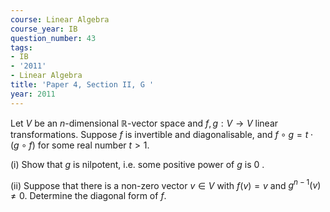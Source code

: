 ```yaml
---
course: Linear Algebra
course_year: IB
question_number: 43
tags:
- IB
- '2011'
- Linear Algebra
title: 'Paper 4, Section II, G '
year: 2011
---
```




Let $V$ be an $n$-dimensional $\mathbb{R}$-vector space and $f, g: V \rightarrow V$ linear transformations. Suppose $f$ is invertible and diagonalisable, and $f \circ g=t \cdot(g \circ f)$ for some real number $t>1$.

(i) Show that $g$ is nilpotent, i.e. some positive power of $g$ is 0 .

(ii) Suppose that there is a non-zero vector $v \in V$ with $f(v)=v$ and $g^{n-1}(v) \neq 0$. Determine the diagonal form of $f$.